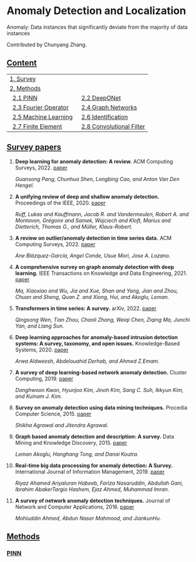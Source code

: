 # Anomaly Detection and Localization

Anomaly: Data instances that significantly deviate from the majority of data instances

Contributed by Chunyang Zhang.

## [Content](#content)

<table>
<tr><td colspan="2"><a href="#survey-papers">1. Survey</a></td></tr> 
<tr><td colspan="2"><a href="#methods">2. Methods</a></td></tr>
<tr>
    <td>&ensp;<a href="#pinn">2.1 PINN</a></td>
    <td>&ensp;<a href="#deeponet">2.2 DeepONet</a></td>
</tr>
<tr>
    <td>&ensp;<a href="#fourier-operator">2.3 Fourier Operator</a></td>
    <td>&ensp;<a href="#graph-networks">2.4 Graph Networks</a></td>
</tr>
<tr>
    <td>&ensp;<a href="#machine-learning">2.5 Machine Learning</a></td>
    <td>&ensp;<a href="#identification">2.6 Identification</a></td>
</tr>
<tr>
    <td>&ensp;<a href="#finite-element">2.7 Finite Element</a></td>
    <td>&ensp;<a href="#convolutional-filter">2.8 Convolutional Filter</a></td>
</tr>
</table>




## [Survey papers](#content)

1. **Deep learning for anomaly detection: A review.** ACM Computing Surveys, 2022. [paper](https://dl.acm.org/doi/10.1145/3439950)

   *Guansong Pang, Chunhua Shen, Longbing Cao, and Anton Van Den Hengel.*

1. **A unifying review of deep and shallow anomaly detection.** Proceedings of the IEEE, 2020. [paper](https://ieeexplore.ieee.org/document/9347460)

   *Ruff, Lukas and Kauffmann, Jacob R. and Vandermeulen, Robert A. and Montavon, Grégoire and Samek, Wojciech and Kloft, Marius and Dietterich, Thomas G., and Müller, Klaus-Robert.*

1. **A review on outlier/anomaly detection in time series data.** ACM Computing Surveys, 2022. [paper](https://dl.acm.org/doi/10.1145/3444690)

   *Ane Blázquez-García, Angel Conde, Usue Mori, Jose A. Lozano.* 

1. **A comprehensive survey on graph anomaly detection with deep learning.** IEEE Transactions on Knowledge and Data Engineering, 2021. [paper](https://ieeexplore.ieee.org/document/9565320)

   *Ma, Xiaoxiao and Wu, Jia and Xue, Shan and Yang, Jian and Zhou, Chuan and Sheng, Quan Z. and Xiong, Hui, and Akoglu, Leman.* 

1. **Transformers in time series: A survey.** arXiv, 2022. [paper](https://arxiv.org/abs/2202.07125)

   *Qingsong Wen, Tian Zhou, Chaoli Zhang, Weiqi Chen, Ziqing Ma, Junchi Yan, and Liang Sun.*

1. **Deep learning approaches for anomaly-based intrusion detection systems: A survey, taxonomy, and open issues.** Knowledge-Based Systems, 2020. [paper](https://www.sciencedirect.com/science/article/pii/S0950705119304897)

   *Arwa Aldweesh, Abdelouahid Derhab, and Ahmed Z.Emam.* 

1. **A survey of deep learning-based network anomaly detection.** Cluster Computing, 2019. [paper](https://link.springer.com/article/10.1007/s10586-017-1117-8)

   *Donghwoon Kwon, Hyunjoo Kim, Jinoh Kim, Sang C. Suh, Ikkyun Kim, and Kuinam J. Kim.* 

1. **Survey on anomaly detection using data mining techniques.** Procedia Computer Science, 2015. [paper](https://www.sciencedirect.com/science/article/pii/S1877050915023479)

   *Shikha Agrawal and Jitendra Agrawal.* 

1. **Graph based anomaly detection and description: A survey.** Data Mining and Knowledge Discovery, 2015. [paper](https://link.springer.com/article/10.1007/s10618-014-0365-y)

   *Leman Akoglu, Hanghang Tong, and Danai Koutra.* 

1. **Real-time big data processing for anomaly detection: A Survey.** International Journal of Information Management, 2019. [paper](https://www.sciencedirect.com/science/article/abs/pii/S0268401218301658)

   *Riyaz Ahamed Ariyaluran Habeeb, Fariza Nasaruddin, Abdullah Gani, Ibrahim AbakerTargio Hashem, Ejaz Ahmed, Muhammad Imran.* 

1. **A survey of network anomaly detection techniques.** Journal of Network and Computer Applications, 2016. [paper](https://www.sciencedirect.com/science/article/abs/pii/S1084804515002891)

   *Mohiuddin Ahmed, Abdun Naser Mahmood, and JiankunHu.* 

## [Methods](#content) 

### [PINN](#content)
